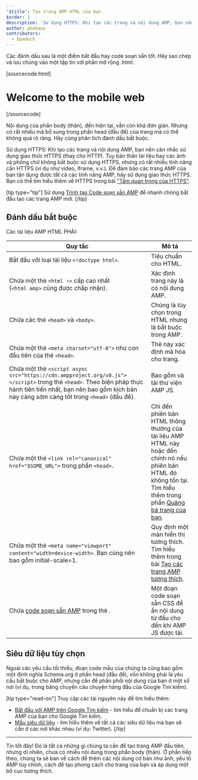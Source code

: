 ```yaml
---
'$title': Tạo trang AMP HTML của bạn
$order: 1
description: 'Sử dụng HTTPS: Khi tạo các trang và nội dung AMP, bạn nên cân nhắc sử dụng giao thức HTTPS (thay cho HTTP). Tuy bản thân tài liệu không bắt buộc sử dụng HTTPS...'
author: pbakaus
contributors:
  - bpaduch
---
```


Các đánh dấu sau là một điểm bắt đầu hay code soạn sẵn tốt. Hãy sao chép và lưu chúng vào một tập tin với phần mở rộng .html.

[sourcecode:html]

<!doctype html>
<html amp lang="en">
  <head>
    <meta charset="utf-8">
    <script async src="https://cdn.ampproject.org/v0.js"></script>
    <title>Hello, AMPs</title>
    <link rel="canonical" href="{{doc.url}}">
    <meta name="viewport" content="width=device-width">
    <script type="application/ld+json">
      {
        "@context": "http://schema.org",
        "@type": "NewsArticle",
        "headline": "Open-source framework for publishing content",
        "datePublished": "2015-10-07T12:02:41Z",
        "image": [
          "logo.jpg"
        ]
      }
    </script>
    <style amp-boilerplate>body{-webkit-animation:-amp-start 8s steps(1,end) 0s 1 normal both;-moz-animation:-amp-start 8s steps(1,end) 0s 1 normal both;-ms-animation:-amp-start 8s steps(1,end) 0s 1 normal both;animation:-amp-start 8s steps(1,end) 0s 1 normal both}@-webkit-keyframes -amp-start{from{visibility:hidden}to{visibility:visible}}@-moz-keyframes -amp-start{from{visibility:hidden}to{visibility:visible}}@-ms-keyframes -amp-start{from{visibility:hidden}to{visibility:visible}}@-o-keyframes -amp-start{from{visibility:hidden}to{visibility:visible}}@keyframes -amp-start{from{visibility:hidden}to{visibility:visible}}</style><noscript><style amp-boilerplate>body{-webkit-animation:none;-moz-animation:none;-ms-animation:none;animation:none}</style></noscript>
  </head>
  <body>
    <h1>Welcome to the mobile web</h1>
  </body>
</html>
[/sourcecode]

Nội dung của phần body (thân), đến hiện tại, vẫn còn khá đơn giản. Nhưng có rất nhiều mã bổ sung trong phần head (đầu đề) của trang mà có thể không quá rõ ràng. Hãy cùng phân tích đánh dấu bắt buộc.

Sử dụng HTTPS: Khi tạo các trang và nội dung AMP, bạn nên cân nhắc sử dụng giao thức HTTPS (thay cho HTTP). Tuy bản thân tài liệu hay các ảnh và phông chữ không bắt buộc sử dụng HTTPS, nhưng có rất nhiều tính năng cần HTTPS (ví dụ như video, iframe, v.v.). Để đảm bảo các trang AMP của bạn tận dụng được tất cả các tính năng AMP, hãy sử dụng giao thức HTTPS. Bạn có thể tìm hiểu thêm về HTTPS trong bài ["Tầm quan trọng của HTTPS"](https://developers.google.com/web/fundamentals/security/encrypt-in-transit/why-https).

[tip type="tip"] Sử dụng [Trình tạo Code soạn sẵn AMP](/boilerplate) để nhanh chóng bắt đầu tạo các trang AMP mới. [/tip]

## Đánh dấu bắt buộc

Các tài liệu AMP HTML PHẢI:

| Quy tắc                                                                                                                                                                                                            | Mô tả                                                                                                                                                                                                                                                 |
| ------------------------------------------------------------------------------------------------------------------------------------------------------------------------------------------------------------------ | ----------------------------------------------------------------------------------------------------------------------------------------------------------------------------------------------------------------------------------------------------- |
| Bắt đầu với loại tài liệu `<!doctype html>`.                                                                                                                                                                       | Tiêu chuẩn cho HTML.                                                                                                                                                                                                                                  |
| Chứa một thẻ `<html ⚡>` cấp cao nhất <br>(`<html amp>` cũng được chấp nhận).                                                                                                                                      | Xác định trang này là có nội dung AMP.                                                                                                                                                                                                                |
| Chứa các thẻ `<head>` và `<body>`.                                                                                                                                                                                 | Chúng là tùy chọn trong HTML nhưng là bắt buộc trong AMP.                                                                                                                                                                                             |
| Chứa một thẻ `<meta charset="utf-8">` như con đầu tiên của thẻ `<head>`.                                                                                                                                           | Thẻ này xác định mã hóa cho trang.                                                                                                                                                                                                                    |
| Chứa một thẻ `<script async src="https://cdn.ampproject.org/v0.js"></script>` trong thẻ `<head>`. Theo biện pháp thực hành tiên tiến nhất, bạn nên bao gồm kịch bản này càng sớm càng tốt trong `<head>` (đầu đề). | Bao gồm và tải thư viện AMP JS.                                                                                                                                                                                                                       |
| Chứa một thẻ `<link rel="canonical" href="$SOME_URL">` trong phần `<head>`.                                                                                                                                        | Chỉ đến phiên bản HTML thông thường của tài liệu AMP HTML này hoặc đến chính nó nếu phiên bản HTML đó không tồn tại. Tìm hiểu thêm trong phần [Quảng bá trang của bạn](../../../../documentation/guides-and-tutorials/optimize-measure/discovery.md). |
| Chứa một thẻ `<meta name="viewport" content="width=device-width>`. Bạn cũng nên bao gồm initial-scale=1.                                                                                                           | Quy định một màn hiển thị tương thích. Tìm hiểu thêm trong bài [Tạo các trang AMP tương thích](../../../../documentation/guides-and-tutorials/develop/style_and_layout/responsive_design.md).                                                         |
| Chứa [code soạn sẵn AMP](../../../../documentation/guides-and-tutorials/learn/spec/amp-boilerplate.md) trong thẻ <code><head></code>.                                                                              | Một đoạn code soạn sẵn CSS để ẩn nội dung từ đầu cho đến khi AMP JS được tải.                                                                                                                                                                         |

## Siêu dữ liệu tùy chọn

Ngoài các yêu cầu tối thiểu, đoạn code mẫu của chúng ta cũng bao gồm một định nghĩa Schema.org ở phần head (đầu đề), vốn không phải là yêu cầu bắt buộc cho AMP, nhưng cần để phân phối nội dung của bạn ở một số nơi (ví dụ, trong băng chuyền câu chuyện hàng đầu của Google Tìm kiếm).

[tip type="read-on"] Truy cập các tài nguyên này để tìm hiểu thêm:

- [Bắt đầu với AMP trên Google Tìm kiếm](https://developers.google.com/amp/docs) - tìm hiểu để chuẩn bị các trang AMP của bạn cho Google Tìm kiếm.
- [Mẫu siêu dữ liệu](https://github.com/ampproject/amphtml/tree/master/examples/metadata-examples) - tìm hiểu thêm về tất cả các siêu dữ liệu mà bạn sẽ cần ở các nơi khác nhau (ví dụ: Twitter). [/tip]

<hr>

Tin tốt đây! Đó là tất cả những gì chúng ta cần để tạo trang AMP đầu tiên, nhưng dĩ nhiên, chưa có nhiều nội dung trong phần body (thân). Ở phần tiếp theo, chúng ta sẽ bàn về cách để thêm các nội dung cơ bản như ảnh, yếu tố AMP tùy chỉnh, cách để tạo phong cách cho trang của bạn và áp dụng một bố cục tương thích.
